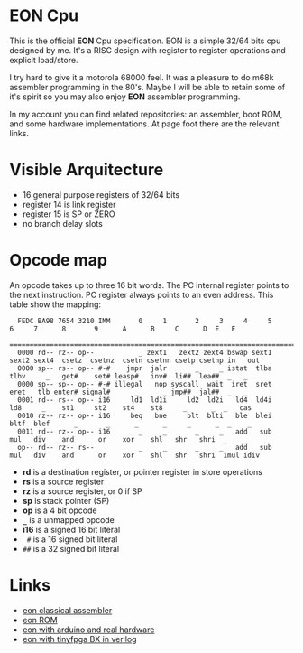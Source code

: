 # EON Cpu

This is the official **EON** Cpu specification. EON is a simple 32/64 bits cpu designed by me. It's a RISC design
with register to register operations and explicit load/store.

I try hard to give it a motorola 68000 feel. It was a pleasure to do m68k assembler programming in the 80's. Maybe I will be able
to retain some of it's spirit so you may also enjoy **EON** assembler programming.

In my account you can find related repositories: an assembler, boot ROM, and some hardware implementations. At page foot there are the relevant links.

# Visible Arquitecture

* 16 general purpose registers of 32/64 bits
* register 14 is link register
* register 15 is SP or ZERO
* no branch delay slots

# Opcode map
An opcode takes up to three 16 bit words. The PC internal register points to the next instruction. PC register always points to an even address.
This table show the mapping:

```
  FEDC BA98 7654 3210 IMM       0     1       2     3     4     5     6     7      8       9      A      B     C      D  E   F
  ===============================================================================================================================
  0000 rd-- rz-- op--           _ zext1   zext2 zext4 bswap sext1 sext2 sext4  csetz  csetnz  csetn csetnn csetp csetnp in   out
  0000 sp-- rs-- op-- #-#    jmpr  jalr       _     _ istat  tlba  tlbv     _   get#    set# leasp#   inv#  li##  lea##  _   _
  0000 sp-- sp-- op-- #-# illegal   nop syscall  wait  iret  sret  eret   tlb enter# signal#      _      _ jmp##  jal##  _   _
  0001 rd-- rs-- op-- i16     ld1  ld1i     ld2  ld2i   ld4  ld4i   ld8     _    st1     st2    st4    st8     _      _  _   cas
  0010 rz-- rz-- op-- i16     beq   bne     blt  blti   ble  blei  bltf  blef      _       _      _      _     _      _  _    _
  0011 rd-- rz-- op-- i16       _     _       _     _   add   sub   mul   div    and      or    xor    shl   shr   shri  _    _
  op-- rd-- rz-- rs--           _     _       _     _   add   sub   mul   div    and      or    xor    shl   shr   shri  imul idiv
```

* **rd** is a destination register, or pointer register in store operations
* **rs** is a source register
* **rz** is a source register, or 0 if SP
* **sp** is stack pointer (SP)
* **op** is a 4 bit opcode
* **`_`** is a unmapped opcode
* **i16** is a signed 16 bit literal
* ` #` is a 16 signed bit literal
* `##` is a 32 signed bit literal

# Links
* [eon classical assembler](https://github.com/elgron-eon/eonasm)
* [eon ROM](https://github.com/elgron-eon/eonrom)
* [eon with arduino and real hardware](https://github.com/elgron-eon/eonduino)
* [eon with tinyfpga BX in verilog](https://github.com/elgron-eon/eonv)

